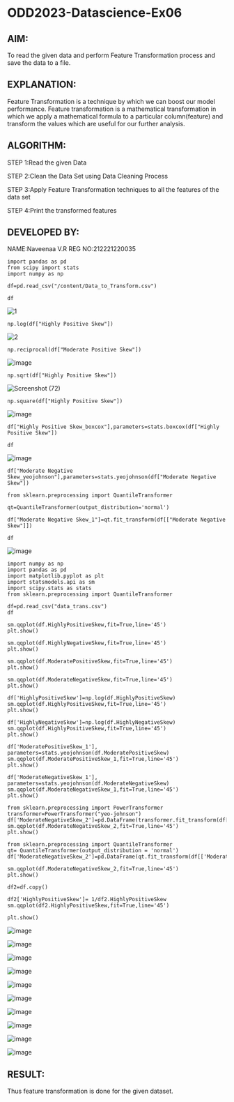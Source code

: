 # ODD2023-Datascience-Ex06
## AIM:
To read the given data and perform Feature Transformation process and save the data to a file.
## EXPLANATION:
Feature Transformation is a technique by which we can boost our model performance. Feature transformation is a mathematical transformation in which we apply a mathematical formula to a particular column(feature) and transform the values which are useful for our further analysis.

## ALGORITHM:
STEP 1:Read the given Data

STEP 2:Clean the Data Set using Data Cleaning Process

STEP 3:Apply Feature Transformation techniques to all the features of the data set

STEP 4:Print the transformed features

## DEVELOPED BY:
NAME:Naveenaa V.R
REG NO:212221220035

```
import pandas as pd
from scipy import stats
import numpy as np
```
```
df=pd.read_csv("/content/Data_to_Transform.csv")
```
```
df
```

![1](https://github.com/Naveenaa28/ODD2023-Datascience-Ex06/assets/131433133/3cf66d66-8efb-4e5b-a0ed-6ffa4bd3ba96)

```
np.log(df["Highly Positive Skew"])
```
![2](https://github.com/Naveenaa28/ODD2023-Datascience-Ex06/assets/131433133/f11db8e0-240c-4ebd-a8c1-00992cc6a039)

```
np.reciprocal(df["Moderate Positive Skew"])
```
![image](https://github.com/Naveenaa28/ODD2023-Datascience-Ex06/assets/131433133/110c2ffc-fe30-475a-bec1-dc155f1f2b24)

```
np.sqrt(df["Highly Positive Skew"])
```
![Screenshot (72)](https://github.com/Naveenaa28/ODD2023-Datascience-Ex06/assets/131433133/877a5b9b-4617-4f7e-a474-9514602ef07b)

```
np.square(df["Highly Positive Skew"])
```
![image](https://github.com/Naveenaa28/ODD2023-Datascience-Ex06/assets/131433133/8875e41b-8c5e-4f49-b602-715f8ec0c49e)

```
df["Highly Positive Skew_boxcox"],parameters=stats.boxcox(df["Highly Positive Skew"])
```
```
df
```
![image](https://github.com/Naveenaa28/ODD2023-Datascience-Ex06/assets/131433133/298b2fd9-8182-4c7f-ad56-74e988d07a37)

```
df["Moderate Negative Skew_yeojohnson"],parameters=stats.yeojohnson(df["Moderate Negative Skew"])
```
```
from sklearn.preprocessing import QuantileTransformer
```
```
qt=QuantileTransformer(output_distribution='normal')
```
```
df["Moderate Negative Skew_1"]=qt.fit_transform(df[["Moderate Negative Skew"]])
```

```
df
```

![image](https://github.com/Naveenaa28/ODD2023-Datascience-Ex06/assets/131433133/e33ffa0a-2d9b-4663-a1b2-cbcbd1a0da55)
```
import numpy as np
import pandas as pd
import matplotlib.pyplot as plt
import statsmodels.api as sm
import scipy.stats as stats
from sklearn.preprocessing import QuantileTransformer

df=pd.read_csv("data_trans.csv")
df

sm.qqplot(df.HighlyPositiveSkew,fit=True,line='45')
plt.show()

sm.qqplot(df.HighlyNegativeSkew,fit=True,line='45')
plt.show()

sm.qqplot(df.ModeratePositiveSkew,fit=True,line='45')
plt.show()

sm.qqplot(df.ModerateNegativeSkew,fit=True,line='45')
plt.show()

df['HighlyPositiveSkew']=np.log(df.HighlyPositiveSkew)
sm.qqplot(df.HighlyPositiveSkew,fit=True,line='45')
plt.show()

df['HighlyNegativeSkew']=np.log(df.HighlyNegativeSkew)
sm.qqplot(df.HighlyPositiveSkew,fit=True,line='45')
plt.show()

df['ModeratePositiveSkew_1'], parameters=stats.yeojohnson(df.ModeratePositiveSkew)
sm.qqplot(df.ModeratePositiveSkew_1,fit=True,line='45')
plt.show()

df['ModerateNegativeSkew_1'], parameters=stats.yeojohnson(df.ModerateNegativeSkew)
sm.qqplot(df.ModerateNegativeSkew_1,fit=True,line='45')
plt.show()

from sklearn.preprocessing import PowerTransformer
transformer=PowerTransformer("yeo-johnson")
df['ModerateNegativeSkew_2']=pd.DataFrame(transformer.fit_transform(df[['ModerateNegativeSkew']]))
sm.qqplot(df.ModerateNegativeSkew_2,fit=True,line='45')
plt.show()

from sklearn.preprocessing import QuantileTransformer
qt= QuantileTransformer(output_distribution = 'normal')
df['ModerateNegativeSkew_2']=pd.DataFrame(qt.fit_transform(df[['ModerateNegativeSkew']]))

sm.qqplot(df.ModerateNegativeSkew_2,fit=True,line='45')
plt.show()

df2=df.copy()

df2['HighlyPositiveSkew']= 1/df2.HighlyPositiveSkew
sm.qqplot(df2.HighlyPositiveSkew,fit=True,line='45')

plt.show()
```
![image](https://github.com/Naveenaa28/ODD2023-Datascience-Ex06/assets/131433133/d4e9f315-28f7-46f5-9b11-7e8a24e62c70)

![image](https://github.com/Naveenaa28/ODD2023-Datascience-Ex06/assets/131433133/35606014-aee2-4169-a518-7a4b9c3a684c)

![image](https://github.com/Naveenaa28/ODD2023-Datascience-Ex06/assets/131433133/fda6e83f-0a06-422f-91cd-e3b80f0aec97)

![image](https://github.com/Naveenaa28/ODD2023-Datascience-Ex06/assets/131433133/9930abc0-3fae-4121-a02a-9c6511cdd2f9)

![image](https://github.com/Naveenaa28/ODD2023-Datascience-Ex06/assets/131433133/94c42ac8-54c2-4c91-8610-afc59304d0e4)

![image](https://github.com/Naveenaa28/ODD2023-Datascience-Ex06/assets/131433133/a4e99713-1b43-40ca-a1de-b8d241a1886b)

![image](https://github.com/Naveenaa28/ODD2023-Datascience-Ex06/assets/131433133/23051a87-a23f-4c69-91c1-60ce51dee103)

![image](https://github.com/Naveenaa28/ODD2023-Datascience-Ex06/assets/131433133/ac326a53-b6e3-4588-a13c-2b0bffe352b2)

![image](https://github.com/Naveenaa28/ODD2023-Datascience-Ex06/assets/131433133/1468ae50-884b-499a-9e05-6e55f1b1ddee)

![image](https://github.com/Naveenaa28/ODD2023-Datascience-Ex06/assets/131433133/d4f725dd-1c93-4784-8533-4c88a79d6e19)
## RESULT:
Thus feature transformation is done for the given dataset.























 
